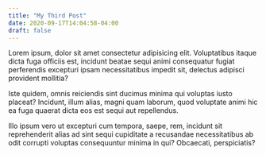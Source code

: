 ```yaml
---
title: "My Third Post"
date: 2020-09-17T14:04:58-04:00
draft: false
---
```

Lorem ipsum, dolor sit amet consectetur adipisicing elit. Voluptatibus itaque dicta fuga officiis est, incidunt beatae sequi animi consequatur fugiat perferendis excepturi ipsam necessitatibus impedit sit, delectus adipisci provident mollitia?


Iste quidem, omnis reiciendis sint ducimus minima qui voluptas iusto placeat? Incidunt, illum alias, magni quam laborum, quod voluptate animi hic ea fuga quaerat dicta eos est sequi aut repellendus.


Illo ipsum vero ut excepturi cum tempora, saepe, rem, incidunt sit reprehenderit alias ad sint sequi cupiditate a recusandae necessitatibus ab odit corrupti voluptas consequuntur minima in qui? Obcaecati, perspiciatis?


